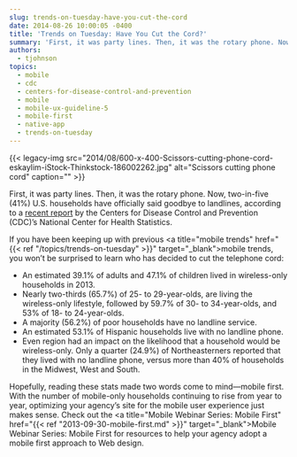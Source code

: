 ```yaml
---
slug: trends-on-tuesday-have-you-cut-the-cord
date: 2014-08-26 10:00:05 -0400
title: 'Trends on Tuesday: Have You Cut the Cord?'
summary: 'First, it was party lines. Then, it was the rotary phone. Now, two-in-five (41%) U.S. households have officially said goodbye to landlines, according to a recent report by the Centers for Disease Control and Prevention (CDC)&#8217;s National Center for Health Statistics. If you have been keeping up with previous mobile trends, you won’t be surprised'
authors:
  - tjohnson
topics:
  - mobile
  - cdc
  - centers-for-disease-control-and-prevention
  - mobile
  - mobile-ux-guideline-5
  - mobile-first
  - native-app
  - trends-on-tuesday
---
```


{{< legacy-img src="2014/08/600-x-400-Scissors-cutting-phone-cord-eskaylim-iStock-Thinkstock-186002262.jpg" alt="Scissors cutting phone cord" caption="" >}} 

First, it was party lines. Then, it was the rotary phone. Now, two-in-five (41%) U.S. households have officially said goodbye to landlines, according to a <a title="recent report" href="http://www.cdc.gov/nchs/data/nhis/earlyrelease/wireless201407.pdf" target="_blank">recent report</a> by the Centers for Disease Control and Prevention (CDC)&#8217;s National Center for Health Statistics.

If you have been keeping up with previous <a title="mobile trends" href="{{< ref "/topics/trends-on-tuesday" >}}" target="_blank">mobile trends</a>, you won’t be surprised to learn who has decided to cut the telephone cord:

  * An estimated 39.1% of adults and 47.1% of children lived in wireless-only households in 2013.
  * Nearly two-thirds (65.7%) of 25- to 29-year-olds, are living the wireless-only lifestyle, followed by 59.7% of 30- to 34-year-olds, and 53% of 18- to 24-year-olds.
  * A majority (56.2%) of poor households have no landline service.
  * An estimated 53.1% of Hispanic households live with no landline phone.
  * Even region had an impact on the likelihood that a household would be wireless-only. Only a quarter (24.9%) of Northeasterners reported that they lived with no landline phone, versus more than 40% of households in the Midwest, West and South.

Hopefully, reading these stats made two words come to mind—mobile first. With the number of mobile-only households continuing to rise from year to year, optimizing your agency’s site for the mobile user experience just makes sense. Check out the <a title="Mobile Webinar Series: Mobile First" href="{{< ref "2013-09-30-mobile-first.md" >}}" target="_blank">Mobile Webinar Series: Mobile First</a> for resources to help your agency adopt a mobile first approach to Web design.